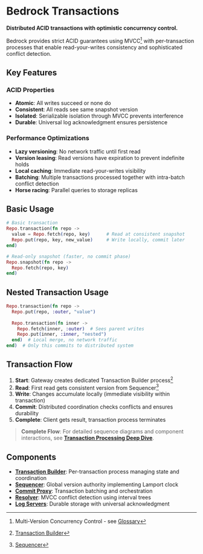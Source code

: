 # Bedrock Transactions

**Distributed ACID transactions with optimistic concurrency control.**

Bedrock provides strict ACID guarantees using MVCC[^1] with per-transaction processes that enable read-your-writes consistency and sophisticated conflict detection.

## Key Features

### ACID Properties

- **Atomic**: All writes succeed or none do
- **Consistent**: All reads see same snapshot version
- **Isolated**: Serializable isolation through MVCC prevents interference  
- **Durable**: Universal log acknowledgment ensures persistence

### Performance Optimizations

- **Lazy versioning**: No network traffic until first read
- **Version leasing**: Read versions have expiration to prevent indefinite holds
- **Local caching**: Immediate read-your-writes visibility
- **Batching**: Multiple transactions processed together with intra-batch conflict detection
- **Horse racing**: Parallel queries to storage replicas

## Basic Usage

```elixir
# Basic transaction
Repo.transaction(fn repo ->
  value = Repo.fetch(repo, key)      # Read at consistent snapshot
  Repo.put(repo, key, new_value)     # Write locally, commit later
end)

# Read-only snapshot (faster, no commit phase)
Repo.snapshot(fn repo ->
  Repo.fetch(repo, key)
end)
```

## Nested Transaction Usage

```elixir
Repo.transaction(fn repo ->
  Repo.put(repo, :outer, "value")
  
  Repo.transaction(fn inner ->
    Repo.fetch(inner, :outer)  # Sees parent writes
    Repo.put(inner, :inner, "nested")
  end)  # Local merge, no network traffic
end)  # Only this commits to distributed system
```

## Transaction Flow

1. **Start**: Gateway creates dedicated Transaction Builder process[^2]
2. **Read**: First read gets consistent version from Sequencer[^3]  
3. **Write**: Changes accumulate locally (immediate visibility within transaction)
4. **Commit**: Distributed coordination checks conflicts and ensures durability
5. **Complete**: Client gets result, transaction process terminates

> **Complete Flow**: For detailed sequence diagrams and component interactions, see **[Transaction Processing Deep Dive](../deep-dives/transactions.md)**.

## Components

- **[Transaction Builder](../deep-dives/architecture/infrastructure/transaction-builder.md)**: Per-transaction process managing state and coordination
- **[Sequencer](../deep-dives/architecture/data-plane/sequencer.md)**: Global version authority implementing Lamport clock
- **[Commit Proxy](../deep-dives/architecture/data-plane/commit-proxy.md)**: Transaction batching and orchestration  
- **[Resolver](../deep-dives/architecture/data-plane/resolver.md)**: MVCC conflict detection using interval trees
- **[Log Servers](../deep-dives/architecture/data-plane/log.md)**: Durable storage with universal acknowledgment

[^1]: Multi-Version Concurrency Control - see [Glossary](../glossary.md#multi-version-concurrency-control)  
[^2]: [Transaction Builder](../deep-dives/architecture/infrastructure/transaction-builder.md)  
[^3]: [Sequencer](../deep-dives/architecture/data-plane/sequencer.md)  
